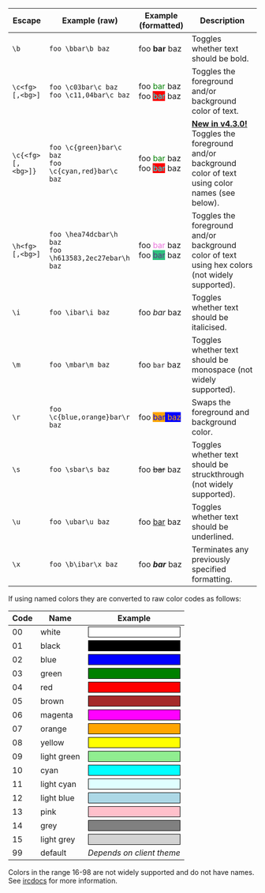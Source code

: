 <!-- This file contains a page fragment. Any changes will affect all pages that include it. -->

Escape            | Example (raw)                                             | Example (formatted)                                                                                             | Description
----------------- | --------------------------------------------------------- | --------------------------------------------------------------------------------------------------------------- | -----------
`\b`              | `foo \bbar\b baz`                                         | foo <b>bar</b> baz                                                                                              | Toggles whether text should be bold.
`\c<fg>[,<bg>]`   | `foo \c03bar\c baz`<br>`foo \c11,04bar\c baz`             | foo <f style="color:green">bar</f> baz<br>foo <f style="background-color:red;color:cyan">bar</f> baz            | Toggles the foreground and/or background color of text.
`\c{<fg>[,<bg>]}` | `foo \c{green}bar\c baz`<br>`foo \c{cyan,red}bar\c baz`   | foo <f style="color:green">bar</f> baz<br>foo <f style="background-color:red;color:cyan">bar</f> baz            | [**New in v4.3.0!**](/4/change-log/#inspircd-430) Toggles the foreground and/or background color of text using color names (see below).
`\h<fg>[,<bg>]`   | `foo \hea74dcbar\h baz`<br>`foo \h613583,2ec27ebar\h baz` | foo <f style="color:#ea74dc">bar</f> baz<br>foo <f style="background-color:#2ec27e;color:#613583">bar</f> baz   | Toggles the foreground and/or background color of text using hex colors (not widely supported).
`\i`              | `foo \ibar\i baz`                                         | foo <i>bar</i> baz                                                                                              | Toggles whether text should be italicised.
`\m`              | `foo \mbar\m baz`                                         | foo <code style="color:#222">bar</code> baz                                                                     | Toggles whether text should be monospace (not widely supported).
`\r`              | `foo \c{blue,orange}bar\r baz`                            | foo <f style="background-color:orange;color:blue">bar</f><f style="background-color:blue;color:orange"> baz</f> | Swaps the foreground and background color.
`\s`              | `foo \sbar\s baz`                                         | foo <del>bar</del> baz                                                                                          | Toggles whether text should be struckthrough (not widely supported).
`\u`              | `foo \ubar\u baz`                                         | foo <u>bar</u> baz                                                                                              | Toggles whether text should be underlined.
`\x`              | `foo \b\ibar\x baz`                                       | foo <b><i>bar</i></b> baz                                                                                       | Terminates any previously specified formatting.

If using named colors they are converted to raw color codes as follows:

Code | Name        | Example
---- | ----------- | -------
00   | white       | <div style="background-color:white;border:1px solid black;border:1px solid black">&nbsp;</div>
01   | black       | <div style="background-color:black;border:1px solid black">&nbsp;</div>
02   | blue        | <div style="background-color:blue;border:1px solid black">&nbsp;</div>
03   | green       | <div style="background-color:green;border:1px solid black">&nbsp;</div>
04   | red         | <div style="background-color:red;border:1px solid black">&nbsp;</div>
05   | brown       | <div style="background-color:brown;border:1px solid black">&nbsp;</div>
06   | magenta     | <div style="background-color:magenta;border:1px solid black">&nbsp;</div>
07   | orange      | <div style="background-color:orange;border:1px solid black">&nbsp;</div>
08   | yellow      | <div style="background-color:yellow;border:1px solid black">&nbsp;</div>
09   | light green | <div style="background-color:lightgreen;border:1px solid black">&nbsp;</div>
10   | cyan        | <div style="background-color:cyan;border:1px solid black">&nbsp;</div>
11   | light cyan  | <div style="background-color:lightcyan;;border:1px solid black">&nbsp;</div>
12   | light blue  | <div style="background-color:lightblue;border:1px solid black">&nbsp;</div>
13   | pink        | <div style="background-color:pink;border:1px solid black">&nbsp;</div>
14   | grey        | <div style="background-color:grey;border:1px solid black">&nbsp;</div>
15   | light grey  | <div style="background-color:lightgrey;border:1px solid black">&nbsp;</div>
99   | default     | *Depends on client theme*

Colors in the range 16-98 are not widely supported and do not have names. See [ircdocs](https://modern.ircdocs.horse/formatting) for more information.
